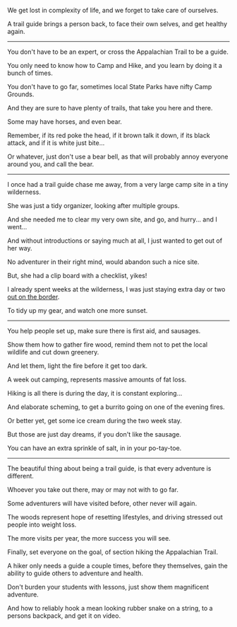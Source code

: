 We get lost in complexity of life,
and we forget to take care of ourselves.

A trail guide brings a person back,
to face their own selves, and get healthy again.

---

You don't have to be an expert,
or cross the Appalachian Trail to be a guide.

You only need to know how to Camp and Hike,
and you learn by doing it a bunch of times.

You don't have to go far,
sometimes local State Parks have nifty Camp Grounds.

And they are sure to have plenty of trails,
that take you here and there.

Some may have horses,
and even bear.

Remember, if its red poke the head, if it brown talk it down,
if its black attack, and if it is white just bite...

Or whatever, just don't use a bear bell,
as that will probably annoy everyone around you, and call the bear.

---

I once had a trail guide chase me away,
from a very large camp site in a tiny wilderness.

She was just a tidy organizer,
looking after multiple groups.

And she needed me to clear my very own site,
and go, and hurry... and I went...

And without introductions or saying much at all,
I just wanted to get out of her way.

No adventurer in their right mind,
would abandon such a nice site.

But, she had a clip board with a checklist,
yikes!

I already spent weeks at the wilderness,
I was just staying extra day or two [out on the border][1].

To tidy up my gear,
and watch one more sunset.

---

You help people set up,
make sure there is first aid, and sausages.

Show them how to gather fire wood,
remind them not to pet the local wildlife and cut down greenery.

And let them,
light the fire before it get too dark.

A week out camping,
represents massive amounts of fat loss.

Hiking is all there is during the day,
it is constant exploring...

And elaborate scheming,
to get a burrito going on one of the evening fires.

Or better yet,
get some ice cream during the two week stay.

But those are just day dreams,
if you don't like the sausage.

You can have an extra sprinkle of salt,
in in your po-tay-toe.

---

The beautiful thing about being a trail guide,
is that every adventure is different.

Whoever you take out there,
may or may not with to go far.

Some adventurers will have visited before,
other never will again.

The woods represent hope of resetting lifestyles,
and driving stressed out people into weight loss.

The more visits per year,
the more success you will see.

Finally, set everyone on the goal,
of section hiking the Appalachian Trail.

A hiker only needs a guide a couple times, before they themselves,
gain the ability to guide others to adventure and health.

Don't burden your students with lessons,
just show them magnificent adventure.

And how to reliably hook a mean looking rubber snake on a string,
to a persons backpack, and get it on video.

[1]: https://maps.app.goo.gl/TTG5W7d372qrXa4h9
